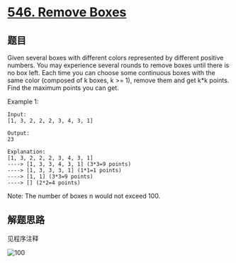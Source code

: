 # [546. Remove Boxes](https://leetcode-cn.com/problems/remove-boxes/)

## 题目

Given several boxes with different colors represented by different positive numbers.
You may experience several rounds to remove boxes until there is no box left. Each time you can choose some continuous boxes with the same color (composed of k boxes, k >= 1), remove them and get k*k points.
Find the maximum points you can get.

Example 1:

```text
Input:
[1, 3, 2, 2, 2, 3, 4, 3, 1]

Output:
23

Explanation:
[1, 3, 2, 2, 2, 3, 4, 3, 1]
----> [1, 3, 3, 4, 3, 1] (3*3=9 points)
----> [1, 3, 3, 3, 1] (1*1=1 points)
----> [1, 1] (3*3=9 points)
----> [] (2*2=4 points)
```

Note:
The number of boxes n would not exceed 100.

## 解题思路

见程序注释

![100](546.100.png)